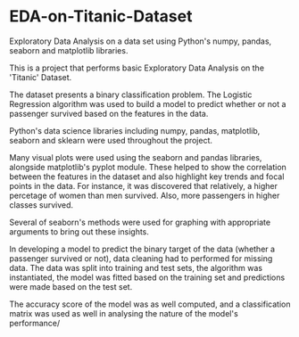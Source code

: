 # EDA-on-Titanic-Dataset
Exploratory Data Analysis on a data set using Python's numpy, pandas, seaborn and matplotlib libraries.


This is a project that performs basic Exploratory Data Analysis on the 'Titanic' Dataset.

The dataset presents a binary classification problem. The Logistic Regression algorithm was used to build a model to predict whether or not a passenger survived based on the features in the data.

Python's data science libraries including numpy, pandas, matplotlib, seaborn and sklearn were used throughout the project.

Many visual plots were used using the seaborn and pandas libraries, alongside matplotlib's pyplot module. These helped to show the correlation between the features in the dataset and also highlight key trends and focal points in the data. For instance, it was discovered that relatively, a higher percetage of women than men survived. Also, more passengers in higher classes survived.

Several of seaborn's methods were used for graphing with appropriate arguments to bring out these insights.

In developing a model to predict the binary target of the data (whether a passenger survived or not), data cleaning had to performed for missing data. The data was split into training and test sets, the algorithm was instantiated, the model was fitted based on the training set and predictions were made based on the test set.

The accuracy score of the model was as well computed, and a classification matrix was used as well in analysing the nature of the model's performance/


